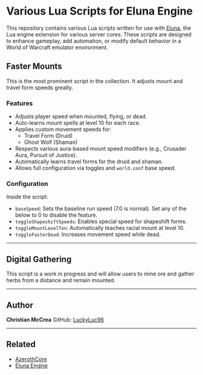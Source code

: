 # Various Lua Scripts for Eluna Engine

This repository contains various Lua scripts written for use with [Eluna](https://elunaluaengine.github.io/), the Lua engine extension for various server cores. These scripts are designed to enhance gameplay, add automation, or modify default behavior in a World of Warcraft emulator environment.

## Faster Mounts

This is the most prominent script in the collection. It adjusts mount and travel form speeds greatly.

### Features

- Adjusts player speed when mounted, flying, or dead.
- Auto-learns mount spells at level 10 for each race.
- Applies custom movement speeds for:
  - Travel Form (Druid)
  - Ghost Wolf (Shaman)
- Respects various aura-based mount speed modifiers (e.g., Crusader Aura, Pursuit of Justice).
- Automatically learns travel forms for the druid and shaman.
- Allows full configuration via toggles and `world.conf` base speed.

### Configuration

Inside the script:
- `baseSpeed`: Sets the baseline run speed (7.0 is normal).
Set any of the below to 0 to disable the feature.
- `toggleShapeshiftSpeeds`: Enables special speed for shapeshift forms.
- `toggleMountLevelTen`: Automatically teaches racial mount at level 10.
- `toggleFasterDead`: Increases movement speed while dead.


---

## Digital Gathering

This script is a work in progress and will allow users to mine ore and gather herbs from a distance and remain mounted.




---

## Author

**Christian McCrea**
GitHub: [LuckyLuc96](https://github.com/LuckyLuc96)

---

## Related

- [AzerothCore](https://www.azerothcore.org/)
- [Eluna Engine](https://elunaluaengine.github.io/)


